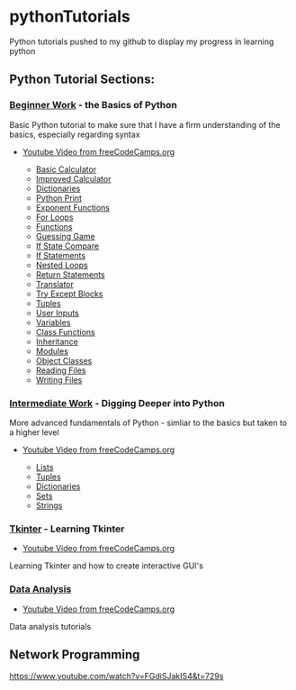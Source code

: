# pythonTutorials

Python tutorials pushed to my github to display my progress in learning python

## Python Tutorial Sections: 

### [Beginner Work](Beginner) - the Basics of Python

Basic Python tutorial to make sure that I have a firm understanding of the basics, especially regarding syntax

- [Youtube Video from freeCodeCamps.org](https://www.youtube.com/watch?v=rfscVS0vtbw&list=PLWKjhJtqVAbnqBxcdjVGgT3uVR10bzTEB&index=1)

    - [Basic Calculator](Beginner/basicCalculator.py)
    - [Improved Calculator](Beginner/betterCalculator.py)
    - [Dictionaries](Beginner/dictionaries.py)
    - [Python Print](Beginner/drawShape.py)
    - [Exponent Functions](Beginner/exponentFunc.py)
    - [For Loops](Beginner/forLoop.py)
    - [Functions](Beginner/functions.py)
    - [Guessing Game](Beginner/guessingGame.py)
    - [If State Compare](Beginner/ifStateCompare.py)
    - [If Statements](Beginner/ifStatements.py)
    - [Nested Loops](Beginner/nestedLoops.py)
    - [Return Statements](Beginner/returnStatement.py)
    - [Translator](Beginner/translator.py)
    - [Try Except Blocks](Beginner/tryExcept.py)
    - [Tuples](Beginner/tuples.py)
    - [User Inputs](Beginner/userInput.py)
    - [Variables](Beginner/variable.py)
    - [Class Functions](Beginner/classFunctions)
    - [Inheritance](Beginner/inheritance)
    - [Modules](Beginner/modulesTutorial)
    - [Object Classes](Beginner/objectsClasses)
    - [Reading Files](Beginner/readingFiles)
    - [Writing Files](Beginner/writingFiles)

### [Intermediate Work](Intermediate) - Digging Deeper into Python

More advanced fundamentals of Python - simliar to the basics but taken to a higher level

- [Youtube Video from freeCodeCamps.org](https://www.youtube.com/watch?v=HGOBQPFzWKo&list=PLWKjhJtqVAbnqBxcdjVGgT3uVR10bzTEB&index=24&t=17s)

    - [Lists](Intermediate/lists.py)
    - [Tuples](Intermediate/tuples.py)
    - [Dictionaries](Intermediate/dictionaries.py)
    - [Sets](Intermediate/sets.py)
    - [Strings](Intermediate/strings.py)

### [Tkinter](Tkinter) - Learning Tkinter 
- [Youtube Video from freeCodeCamps.org](https://www.youtube.com/watch?v=YXPyB4XeYLA&list=WL&index=4)

Learning Tkinter and how to create interactive GUI's

### [Data Analysis](Data_Analysis)
- [Youtube Video from freeCodeCamps.org](https://www.youtube.com/watch?v=GPVsHOlRBBI&list=WL&index=20)

Data analysis tutorials

## Network Programming

https://www.youtube.com/watch?v=FGdiSJakIS4&t=729s